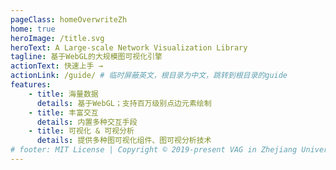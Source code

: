 ```yaml
---
pageClass: homeOverwriteZh
home: true
heroImage: /title.svg
heroText: A Large-scale Network Visualization Library
tagline: 基于WebGL的大规模图可视化引擎
actionText: 快速上手 →
actionLink: /guide/ # 临时屏蔽英文，根目录为中文，跳转到根目录的guide
features:
    - title: 海量数据
      details: 基于WebGL；支持百万级别点边元素绘制
    - title: 丰富交互
      details: 内置多种交互手段
    - title: 可视化 & 可视分析
      details: 提供多种图可视化组件、图可视分析技术
# footer: MIT License | Copyright © 2019-present VAG in Zhejiang University
---
```


<page-footer/>
<background-gif/>
<!-- <demo-background/> -->
<!-- <demo-table/> -->

